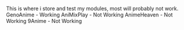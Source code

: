 This is where i store and test my modules, most will probably not work.
GenoAnime - Working
AniMixPlay - Not Working
AnimeHeaven - Not Working
9Anime - Not Working